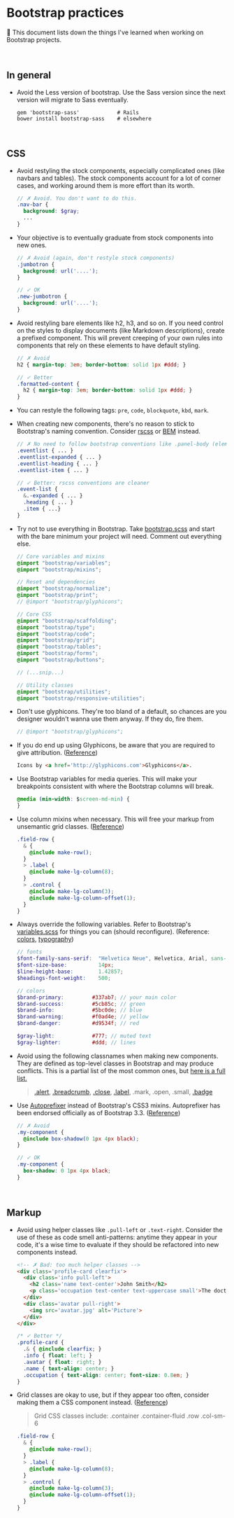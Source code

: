 # Bootstrap practices

:construction: This document lists down the things I've learned when working on Bootstrap projects.

<br>

## In general

* Avoid the Less version of bootstrap. Use the Sass version since the next version will migrate to Sass eventually.

  ```
  gem 'bootstrap-sass'            # Rails
  bower install bootstrap-sass    # elsewhere
  ```

<br>

## CSS

* Avoid restyling the stock components, especially complicated ones (like navbars and tables). The stock components account for a lot of corner cases, and working around them is more effort than its worth.

  ```scss
  // ✗ Avoid. You don't want to do this.
  .nav-bar {
    background: $gray;
    ...
  }
  ```

* Your objective is to eventually graduate from stock components into new ones.

  ```scss
  // ✗ Avoid (again, don't restyle stock components)
  .jumbotron {
    background: url('....');
  }
  
  // ✓ OK
  .new-jumbotron {
    background: url('....');
  }
  ```
  
* Avoid restyling bare elements like h2, h3, and so on. If you need control on the styles to display documents (like Markdown descriptions), create a prefixed component. This will prevent creeping of your own rules into components that rely on these elements to have default styling.

  ```scss
  // ✗ Avoid
  h2 { margin-top: 3em; border-bottom: solid 1px #ddd; }
  
  // ✓ Better
  .formatted-content {
    h2 { margin-top: 3em; border-bottom: solid 1px #ddd; }
  }
  ```
  
* You can restyle the following tags: `pre`, `code`, `blockquote`, `kbd`, `mark`.

* When creating new components, there's no reason to stick to Bootstrap's naming convention. Consider [rscss] or [BEM] instead.

  ```scss
  // ✗ No need to follow bootstrap conventions like .panel-body (elements) or .btn-primary (modifiers)
  .eventlist { ... }
  .eventlist-expanded { ... }
  .eventlist-heading { ... }
  .eventlist-item { ... }
  
  // ✓ Better: rscss conventions are cleaner
  .event-list {
    &.-expanded { ... }
    .heading { ... }
    .item { ...}
  }
  ```
  
* Try not to use everything in Bootstrap. Take [bootstrap.scss](https://github.com/twbs/bootstrap-sass/blob/master/assets/stylesheets/_bootstrap.scss) and start with the bare minimum your project will need. Comment out everything else.

  ```scss
  // Core variables and mixins
  @import "bootstrap/variables";
  @import "bootstrap/mixins";
  
  // Reset and dependencies
  @import "bootstrap/normalize";
  @import "bootstrap/print";
  // @import "bootstrap/glyphicons";
  
  // Core CSS
  @import "bootstrap/scaffolding";
  @import "bootstrap/type";
  @import "bootstrap/code";
  @import "bootstrap/grid";
  @import "bootstrap/tables";
  @import "bootstrap/forms";
  @import "bootstrap/buttons";
  
  // (...snip...)
  
  // Utility classes
  @import "bootstrap/utilities";
  @import "bootstrap/responsive-utilities";
  ```
  
* Don't use glyphicons. They're too bland of a default, so chances are you designer wouldn't wanna use them anyway. If they do, fire them.

  ```scss
  // @import "bootstrap/glyphicons";
  ```
  
* If you do end up using Glyphicons, be aware that you are required to give attribution. ([Reference](http://getbootstrap.com/components/#glyphicons-glyphs))

  ```html
  Icons by <a href='http://glyphicons.com'>Glyphicons</a>.
  ```
  
* Use Bootstrap variables for media queries. This will make your breakpoints consistent with where the Bootstrap columns will break.

  ```css
  @media (min-width: $screen-md-min) {
  }
  ```
  
* Use column mixins when necessary. This will free your markup from unsemantic grid classes. ([Reference](http://getbootstrap.com/css/#grid-less))

  ```scss
  .field-row {
    & {
      @include make-row();
    }
    > .label {
      @include make-lg-column(8);
    }
    > .control {
      @include make-lg-column(3);
      @include make-lg-column-offset(1);
    }
  }
  ```
  
* Always override the following variables. Refer to Bootstrap's [variables.scss](https://github.com/twbs/bootstrap-sass/blob/master/assets/stylesheets/bootstrap/_variables.scss) for things you can (should reconfigure). (Reference: [colors](http://getbootstrap.com/css/#less-variables-colors), [typography](http://getbootstrap.com/css/#less-variables-typography))

  ```scss
  // fonts
  $font-family-sans-serif:  "Helvetica Neue", Helvetica, Arial, sans-serif !default;
  $font-size-base:          14px;
  $line-height-base:        1.42857;
  $headings-font-weight:    500;
  
  // colors
  $brand-primary:         #337ab7; // your main color
  $brand-success:         #5cb85c; // green
  $brand-info:            #5bc0de; // blue
  $brand-warning:         #f0ad4e; // yellow
  $brand-danger:          #d9534f; // red
  
  $gray-light:            #777; // muted text
  $gray-lighter:          #ddd; // lines
  ```

*  Avoid using the following classnames when making new components. They are defined as top-level classes in Bootstrap and may produce conflicts. This is a partial list of the most common ones, but [here is a full list.](Symbols.md)

   > [.alert](http://getbootstrap.com/components/#alerts),
   > [.breadcrumb](http://getbootstrap.com/components/#breadcrumbs),
   > [.close](http://getbootstrap.com/css/#helper-classes-close),
   > [.label](http://getbootstrap.com/components/#labels),
   > .mark,
   > .open,
   > .small,
   > [.badge](http://getbootstrap.com/components/#badges)
   
* Use [Autoprefixer] instead of Bootstrap's CSS3 mixins. Autoprefixer has been endorsed officially as of Bootstrap 3.3. ([Reference](http://getbootstrap.com/css/#less-mixins-vendor))

  ```scss
  // ✗ Avoid
  .my-component {
    @include box-shadow(0 1px 4px black);
  }
  
  // ✓ OK
  .my-component {
    box-shadow: 0 1px 4px black;
  }
  ```
  

<br>

## Markup

* Avoid using helper classes like `.pull-left` or `.text-right`. Consider the use of these as code smell anti-patterns: anytime they appear in your code, it's a wise time to evaluate if they should be refactored into new components instead.

  ```html
  <!-- ✗ Bad: too much helper classes -->
  <div class='profile-card clearfix'>
    <div class='info pull-left'>
      <h2 class='name text-center'>John Smith</h2>
      <p class='occupation text-center text-uppercase small'>The doctor</p>
    </div>
    <div class='avatar pull-right'>
      <img src='avatar.jpg' alt='Picture'>
    </div>
  </div>
  ```
  
  ```scss
  /* ✓ Better */
  .profile-card {
    .& { @include clearfix; }
    .info { float: left; }
    .avatar { float: right; }
    .name { text-align: center; }
    .occupation { text-align: center; font-size: 0.8em; }
  }
  ```
  
* Grid classes are okay to use, but if they appear too often, consider making them a CSS component instead. ([Reference](http://getbootstrap.com/css/#grid-less))

  > Grid CSS classes include:
  > .container
  > .container-fluid
  > .row
  > .col-sm-6

  ```scss
  .field-row {
    & {
      @include make-row();
    }
    > .label {
      @include make-lg-column(8);
    }
    > .control {
      @include make-lg-column(3);
      @include make-lg-column-offset(1);
    }
  }
  ```

[rscss]: https://github.com/rstacruz/rscss
[BEM]: http://bem.info/
[Autoprefixer]: https://github.com/postcss/autoprefixer
